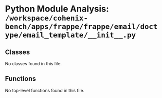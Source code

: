 # Python Module Analysis: `/workspace/cohenix-bench/apps/frappe/frappe/email/doctype/email_template/__init__.py`

## Classes

No classes found in this file.


## Functions

No top-level functions found in this file.

